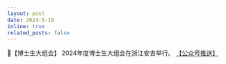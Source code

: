 ```yaml
---
layout: post
date: 2024-5-18
inline: true
related_posts: false
---
```


🌄【博士生大组会】 2024年度博士生大组会在浙江安吉举行。 <a href=""> 【公众号推送】 </a>
